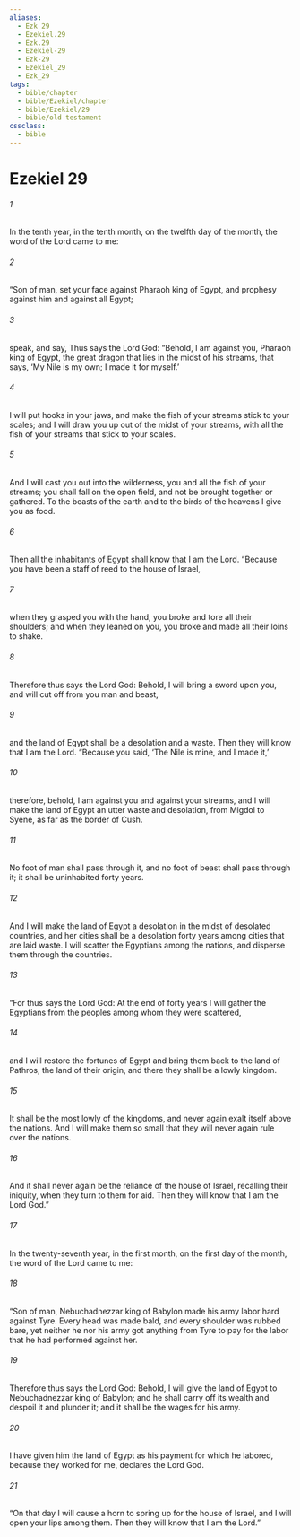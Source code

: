 ```yaml
---
aliases:
  - Ezk 29
  - Ezekiel.29
  - Ezk.29
  - Ezekiel-29
  - Ezk-29
  - Ezekiel_29
  - Ezk_29
tags:
  - bible/chapter
  - bible/Ezekiel/chapter
  - bible/Ezekiel/29
  - bible/old testament
cssclass:
  - bible
---
```


# Ezekiel 29

###### 1
In the tenth year, in the tenth month, on the twelfth day of the month, the word of the Lord came to me:
###### 2
“Son of man, set your face against Pharaoh king of Egypt, and prophesy against him and against all Egypt;
###### 3
speak, and say, Thus says the Lord God:   “Behold, I am against you, Pharaoh king of Egypt,   the great dragon that lies in the midst of his streams,   that says, ‘My Nile is my own; I made it for myself.’
###### 4
I will put hooks in your jaws, and make the fish of your streams stick to your scales; and I will draw you up out of the midst of your streams, with all the fish of your streams that stick to your scales.
###### 5
And I will cast you out into the wilderness, you and all the fish of your streams; you shall fall on the open field, and not be brought together or gathered. To the beasts of the earth and to the birds of the heavens   I give you as food.
###### 6
Then all the inhabitants of Egypt shall know that I am the Lord. “Because you have been a staff of reed to the house of Israel,
###### 7
when they grasped you with the hand, you broke and tore all their shoulders; and when they leaned on you, you broke and made all their loins to shake.
###### 8
Therefore thus says the Lord God: Behold, I will bring a sword upon you, and will cut off from you man and beast,
###### 9
and the land of Egypt shall be a desolation and a waste. Then they will know that I am the Lord.   “Because you said, ‘The Nile is mine, and I made it,’
###### 10
therefore, behold, I am against you and against your streams, and I will make the land of Egypt an utter waste and desolation, from Migdol to Syene, as far as the border of Cush.
###### 11
No foot of man shall pass through it, and no foot of beast shall pass through it; it shall be uninhabited forty years.
###### 12
And I will make the land of Egypt a desolation in the midst of desolated countries, and her cities shall be a desolation forty years among cities that are laid waste. I will scatter the Egyptians among the nations, and disperse them through the countries.
###### 13
“For thus says the Lord God: At the end of forty years I will gather the Egyptians from the peoples among whom they were scattered,
###### 14
and I will restore the fortunes of Egypt and bring them back to the land of Pathros, the land of their origin, and there they shall be a lowly kingdom.
###### 15
It shall be the most lowly of the kingdoms, and never again exalt itself above the nations. And I will make them so small that they will never again rule over the nations.
###### 16
And it shall never again be the reliance of the house of Israel, recalling their iniquity, when they turn to them for aid. Then they will know that I am the Lord God.”
###### 17
In the twenty-seventh year, in the first month, on the first day of the month, the word of the Lord came to me:
###### 18
“Son of man, Nebuchadnezzar king of Babylon made his army labor hard against Tyre. Every head was made bald, and every shoulder was rubbed bare, yet neither he nor his army got anything from Tyre to pay for the labor that he had performed against her.
###### 19
Therefore thus says the Lord God: Behold, I will give the land of Egypt to Nebuchadnezzar king of Babylon; and he shall carry off its wealth  and despoil it and plunder it; and it shall be the wages for his army.
###### 20
I have given him the land of Egypt as his payment for which he labored, because they worked for me, declares the Lord God.
###### 21
“On that day I will cause a horn to spring up for the house of Israel, and I will open your lips among them. Then they will know that I am the Lord.”


